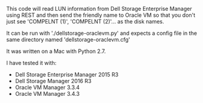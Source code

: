 This code will read LUN information from Dell Storage Enterprise Manager using REST and then send the friendly name to Oracle VM so that you don't just see 'COMPELNT (1)', 'COMPELNT (2)'... as the disk names.

It can be run with './dellstorage-oraclevm.py' and expects a config file in the same directory named 'dellstorage-oraclevm.cfg'

It was written on a Mac with Python 2.7.

I have tested it with:
* Dell Storage Enterprise Manager 2015 R3
* Dell Storage Manager 2016 R3
* Oracle VM Manager 3.3.4
* Oracle VM Manager 3.4.3
